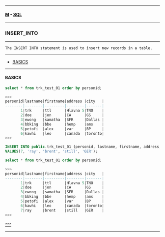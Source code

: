 
---

#### [M](https://github.com/ttltrk/TTT/blob/master/menu.md) - [SQL](https://github.com/ttltrk/TTT/blob/master/SQL/SQL.md)

---

### INSERT_INTO

---

```
The INSERT INTO statement is used to insert new records in a table.
```

---

* [BASICS](#BASICS)

---

#### BASICS

```sql
select * from trk_test_01 order by personid;

>>>
personid|lastname|firstname|address |city   |
--------|--------|---------|--------|-------|
       1|trk     |ttl      |Hlavna 5|TNO    |
       2|doe     |jon      |CA      |GS     |
       3|ewong   |samatha  |SFR     |Dallas |
       4|bbking  |bbe      |hemp    |ams    |
       5|petofi  |alex     |var     |BP     |
       6|kawhi   |leo      |canada  |toronto|
>>>

INSERT INTO public.trk_test_01 (personid, lastname, firstname, address, city)
VALUES(7, 'ray', 'brent', 'still', 'GER');

select * from trk_test_01 order by personid;

>>>
personid|lastname|firstname|address |city   |
--------|--------|---------|--------|-------|
       1|trk     |ttl      |Hlavna 5|TNO    |
       2|doe     |jon      |CA      |GS     |
       3|ewong   |samatha  |SFR     |Dallas |
       4|bbking  |bbe      |hemp    |ams    |
       5|petofi  |alex     |var     |BP     |
       6|kawhi   |leo      |canada  |toronto|
       7|ray     |brent    |still   |GER    |
>>>
```

[^^^](#INSERT_INTO)

---
